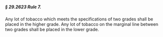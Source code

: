 ##### § 29.2623 Rule 7. #####

Any lot of tobacco which meets the specifications of two grades shall be placed in the higher grade. Any lot of tobacco on the marginal line between two grades shall be placed in the lower grade.